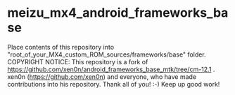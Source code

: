 # meizu_mx4_android_frameworks_base
Place contents of this repository into "root_of_your_MX4_custom_ROM_sources/frameworks/base" folder.
COPYRIGHT NOTICE: This repository is a fork of https://github.com/xen0n/android_frameworks_base_mtk/tree/cm-12.1 . 
xen0n (https://github.com/xen0n) and everyone, who have made contributions into his repository. 
Thank all of you! :-) Keep up good work!
